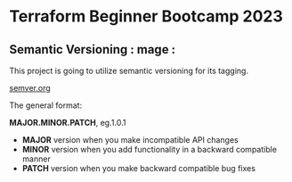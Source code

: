 # Terraform Beginner Bootcamp 2023

## Semantic Versioning : mage :

This project is going to utilize semantic versioning for its tagging.

[semver.org](https://semver.org/)

The general format:

**MAJOR.MINOR.PATCH**, eg.1.0.1

- **MAJOR** version when you make incompatible API changes
- **MINOR** version when you add functionality in a backward compatible manner
- **PATCH** version when you make backward compatible bug fixes
 